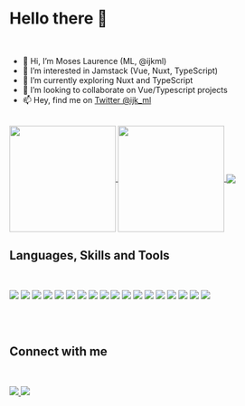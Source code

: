 # Hello there :wave:

<br />

- 👋 Hi, I’m Moses Laurence (ML, @ijkml)
- 👀 I’m interested in Jamstack (Vue, Nuxt, TypeScript)
- 🌱 I’m currently exploring Nuxt and TypeScript
- 💞️ I’m looking to collaborate on Vue/Typescript projects
- 📫 Hey, find me on [Twitter @ijk_ml](https://twitter.com/ijk_ml)

<br>

<a href="https://github.com/ijkml/">
  <img align="center" height="188px" src="https://github-readme-stats.vercel.app/api?username=ijkml&count_private=true&show_icons=true&&theme=gotham" />
</a>

<a href="https://github.com/ijkml/">
  <img align="center" height="188px" src="https://github-readme-streak-stats.herokuapp.com?user=ijkml&theme=gotham&date_format=M%20j%5B%2C%20Y%5D" />
</a>

<a href="https://github.com/ijkml/">
  <img align="center" src="https://github-readme-stats.vercel.app/api/top-langs/?username=ijkml&theme=gotham&layout=compact&langs_count=8" />
</a>

<br>

<!--
[![ML's GitHub Activity Graph](https://github-readme-activity-graph.cyclic.app/graph?username=ijkml&theme=gotham)](https://github-readme-activity-graph.cyclic.app/graph?username=ijkml&theme=gotham)
<br><br>
-->

## Languages, Skills and Tools

<br>

![](https://img.shields.io/badge/HTML5-E34F26?style=for-the-badge&logo=html5&logoColor=white)
![](https://img.shields.io/badge/CSS-1572B6?style=for-the-badge&logo=css3&logoColor=white)
![](https://img.shields.io/badge/UnoCSS-303030?style=for-the-badge&logo=unocss&logoColor=white)
![](https://img.shields.io/badge/JavaScript-F7DF1E?style=for-the-badge&logo=javascript&logoColor=black)
![](https://img.shields.io/badge/TypeScript-3178C6?style=for-the-badge&logo=typescript&logoColor=white)
![](https://img.shields.io/badge/Vue-303030?style=for-the-badge&logo=vue.js&logoColor=#4FC08D)
![](https://img.shields.io/badge/Nuxt-303030?style=for-the-badge&logo=nuxt.js&logoColor=#00DC82)
![](https://img.shields.io/badge/Vuetify-1867C0?style=for-the-badge&logo=vuetify&logoColor=white)
![](https://img.shields.io/badge/GraphQL-E10098?style=for-the-badge&logo=GraphQL&logoColor=white)
![](https://img.shields.io/badge/Markdown-000000?style=for-the-badge&logo=markdown&logoColor=white)
![](https://img.shields.io/badge/VS%20Code-0078D4?style=for-the-badge&logo=visual%20studio%20code&logoColor=white)
![](https://img.shields.io/badge/GitHub-100000?style=for-the-badge&logo=github&logoColor=white)
![](https://img.shields.io/badge/Git-F05032?style=for-the-badge&logo=git&logoColor=white)
![](https://img.shields.io/badge/Node-339933?style=for-the-badge&logo=nodedotjs&logoColor=white)
![](https://img.shields.io/badge/npm-CB3837?style=for-the-badge&logo=npm&logoColor=white)
![](https://img.shields.io/badge/Less-1D365D?style=for-the-badge&logo=less&logoColor=white)
![](https://img.shields.io/badge/Sass-E10098?style=for-the-badge&logo=less&logoColor=white)
![](https://img.shields.io/badge/Linux%20Mint-87CF3E?style=for-the-badge&logo=linuxmint&logoColor=white)

<br><br>

## Connect with me

<br>

<p>
<a href="https://twitter.com/ijk_ml">
  <img src="https://img.shields.io/badge/Twitter-blue?style=for-the-badge&logo=Twitter&logoColor=white" />
</a>
<a href="https://t.me/ijk_ml">
  <img src="https://img.shields.io/badge/Telegram-blue?style=for-the-badge&logo=Telegram&logoColor=white"/>
</a>
</p>
